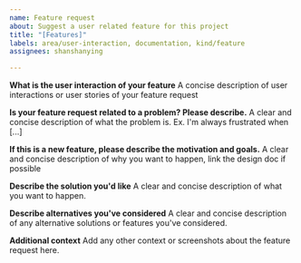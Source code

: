 ```yaml
---
name: Feature request
about: Suggest a user related feature for this project
title: "[Features]"
labels: area/user-interaction, documentation, kind/feature
assignees: shanshanying

---
```


**What is the user interaction of your feature**
A concise description of user interactions or user stories of your feature request

**Is your feature request related to a problem? Please describe.**
A clear and concise description of what the problem is. Ex. I'm always frustrated when [...]

**If this is a new feature, please describe the motivation and goals.**
A clear and concise description of why you want to happen, link the design doc if possible

**Describe the solution you'd like**
A clear and concise description of what you want to happen.

**Describe alternatives you've considered**
A clear and concise description of any alternative solutions or features you've considered.

**Additional context**
Add any other context or screenshots about the feature request here.
